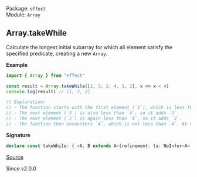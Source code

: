 Package: `effect`<br />
Module: `Array`<br />

## Array.takeWhile

Calculate the longest initial subarray for which all element satisfy the specified predicate, creating a new `Array`.

**Example**

```ts
import { Array } from "effect"

const result = Array.takeWhile([1, 3, 2, 4, 1, 2], x => x < 4)
console.log(result) // [1, 3, 2]

// Explanation:
// - The function starts with the first element (`1`), which is less than `4`, so it adds `1` to the result.
// - The next element (`3`) is also less than `4`, so it adds `3`.
// - The next element (`2`) is again less than `4`, so it adds `2`.
// - The function then encounters `4`, which is not less than `4`. At this point, it stops checking further elements and finalizes the result.
```

**Signature**

```ts
declare const takeWhile: { <A, B extends A>(refinement: (a: NoInfer<A>, i: number) => a is B): (self: Iterable<A>) => Array<B>; <A>(predicate: (a: NoInfer<A>, i: number) => boolean): (self: Iterable<A>) => Array<A>; <A, B extends A>(self: Iterable<A>, refinement: (a: A, i: number) => a is B): Array<B>; <A>(self: Iterable<A>, predicate: (a: A, i: number) => boolean): Array<A>; }
```

[Source](https://github.com/Effect-TS/effect/tree/main/packages/effect/src/Array.ts#L855)

Since v2.0.0